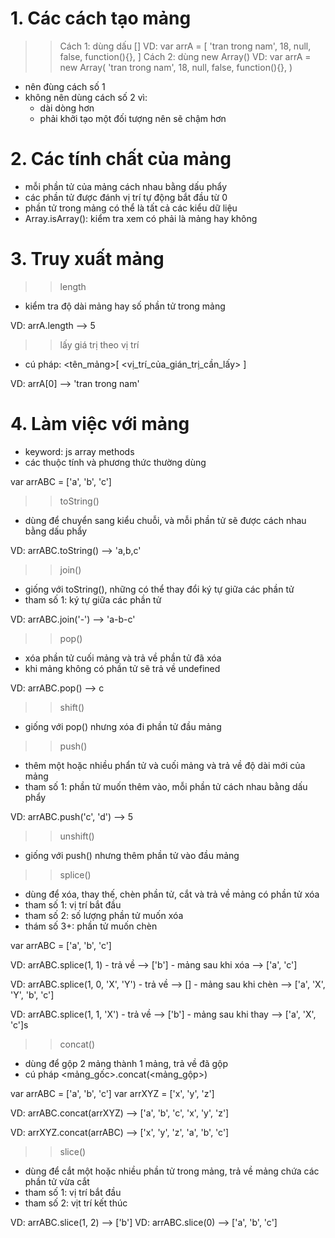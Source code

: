 # 1. Các cách tạo mảng
  >> Cách 1: dùng dấu []
  VD: var arrA = [
      'tran trong nam',
      18,
      null,
      false,
      function(){},
  ]
  >> Cách 2: dùng new Array()
  VD: var arrA = new Array(
      'tran trong nam',
      18,
      null,
      false,
      function(){},
  )
  
  - nên đùng cách số 1
  - không nên dùng cách số 2 vì: 
    + dài dòng hơn
    + phải khởi tạo một đối tượng nên sẽ chậm hơn

# 2. Các tính chất của mảng  
  - mỗi phần tử của mảng cách nhau bằng dấu phẩy
  - các phần tử được đánh vị trí tự động bắt đầu từ 0
  - phần tử trong mảng có thể là tất cả các kiểu dữ liệu
  - Array.isArray(): kiểm tra xem có phải là mảng hay không

# 3. Truy xuất mảng
  >> length
  - kiểm tra độ dài mảng hay số phần tử trong mảng
  
  VD: arrA.length --> 5

  >> lấy giá trị theo vị trí
  - cú pháp: <tên_mảng>[ <vị_trí_của_gián_trị_cần_lấy> ]

  VD: arrA[0] --> 'tran trong nam'

# 4. Làm việc với mảng
  - keyword: js array methods
  - các thuộc tính và phương thức thường dùng

  var arrABC = ['a', 'b', 'c']

  >> toString()
  + dùng để chuyển sang kiểu chuỗi, và mỗi phần tử sẽ được cách nhau bằng dấu phẩy

  VD: arrABC.toString() --> 'a,b,c'

  >> join()
  + giống với toString(), những có thể thay đổi ký tự giữa các phần tử
  + tham số 1: ký tự giữa các phần tử 

  VD: arrABC.join('-') --> 'a-b-c'

  >> pop()
  + xóa phần tử cuối mảng và trả về phần tử đã xóa
  + khi mảng không có phần tử sẽ trả về undefined

  VD: arrABC.pop() --> c

  >> shift()
  + giống với pop() nhưng xóa đi phần tử đầu mảng

  >> push()
  + thêm một hoặc nhiều phẩn tử và cuối mảng và trả về độ dài mới của mảng
  + tham số 1: phần tử muốn thêm vào, mỗi phần tử cách nhau bằng dấu phẩy

  VD: arrABC.push('c', 'd') --> 5  

  >> unshift()
  + giống với push() nhưng thêm phần tử vào đầu mảng

  >> splice()
  + dùng để xóa, thay thế, chèn phần tử, cắt và trả về mảng có phần tử xóa
  + tham số 1: vị trí bắt đầu
  + tham số 2: số lượng phần tử muốn xóa
  + thám số 3+: phần tử muốn chèn

  var arrABC = ['a', 'b', 'c']

  VD: arrABC.splice(1, 1) 
      - trả về --> ['b']
      - mảng sau khi xóa  --> ['a', 'c']

  VD: arrABC.splice(1, 0, 'X', 'Y') 
      - trả về --> []
      - mảng sau khi chèn  --> ['a', 'X', 'Y', 'b', 'c']

  VD: arrABC.splice(1, 1, 'X') 
      - trả về --> ['b']
      - mảng sau khi thay  --> ['a', 'X', 'c']s

  >> concat()
  + dùng để gộp 2 mảng thành 1 mảng, trả về đã gộp
  + cú pháp <mảng_gốc>.concat(<mảng_gộp>)

  var arrABC = ['a', 'b', 'c']
  var arrXYZ = ['x', 'y', 'z']

  VD: arrABC.concat(arrXYZ) --> ['a', 'b', 'c', 'x', 'y', 'z']

  VD: arrXYZ.concat(arrABC) --> ['x', 'y', 'z', 'a', 'b', 'c']

  >> slice()
  + dùng để cắt một hoặc nhiều phần tử trong mảng, trả về mảng chứa các phần tử vừa cắt
  + tham số 1: vị trí bắt đầu
  + tham số 2: vịt trí kết thúc

  VD: arrABC.slice(1, 2) -->  ['b']
  VD: arrABC.slice(0) --> ['a', 'b', 'c']